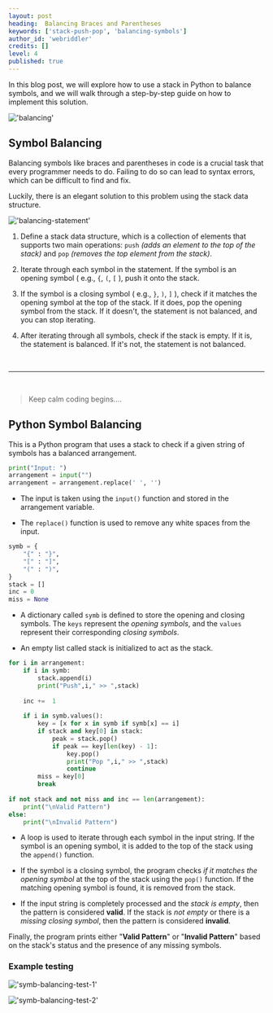 ```yaml
---
layout: post
heading:  Balancing Braces and Parentheses
keywords: ['stack-push-pop', 'balancing-symbols']
author_id: 'webriddler'
credits: []
level: 4
published: true
---
```


In this blog post, we will explore how to use a stack in Python to balance symbols, and we will walk through a step-by-step guide on how to implement this solution. 


!['balancing'](../../../image/symbol-balancing.jpg)


## Symbol Balancing

Balancing symbols like braces and parentheses in code is a crucial task that every programmer needs to do. Failing to do so can lead to syntax errors, which can be difficult to find and fix. 

Luckily, there is an elegant solution to this problem using the stack data structure.

!['balancing-statement'](../../../image/balancing-braces-gif.gif)

1. Define a stack data structure, which is a collection of elements that supports two main operations: `push` _(adds an element to the top of the stack)_ and `pop` _(removes the top element from the stack)_.

2. Iterate through each symbol in the statement. If the symbol is an opening symbol ( e.g., `{`, `(`, `[` ), push it onto the stack.

3. If the symbol is a closing symbol ( e.g., `}`, `)`, `]` ), check if it matches the opening symbol at the top of the stack. If it does, pop the opening symbol from the stack. If it doesn't, the statement is not balanced, and you can stop iterating.

4. After iterating through all symbols, check if the stack is empty. If it is, the statement is balanced. If it's not, the statement is not balanced.

<br/>
<hr>


<br/>

> Keep calm coding begins....

## Python Symbol Balancing
This is a Python program that uses a stack to check if a given string of symbols has a balanced arrangement.

```python
print("Input: ")
arrangement = input("")
arrangement = arrangement.replace(' ', '')
```

- The input is taken using the `input()` function and stored in the arrangement variable. 

- The `replace()` function is used to remove any white spaces from the input.


```python
symb = {
    "{" : "}",
    "[" : "]",
    "(" : ")",
}
stack = []
inc = 0
miss = None
```
- A dictionary called `symb` is defined to store the opening and closing symbols. The `keys` represent the _opening symbols_, and the `values` represent their corresponding _closing symbols_.

- An empty list called stack is initialized to act as the stack.

```python
for i in arrangement:
	if i in symb:
	    stack.append(i)
	    print("Push",i," >> ",stack)
	
	inc +=  1
	
	if i in symb.values():
	    key = [x for x in symb if symb[x] == i]
	    if stack and key[0] in stack:
	        peak = stack.pop()
	        if peak == key[len(key) - 1]:
	            key.pop()
	            print("Pop ",i," >> ",stack)
	            continue
	    miss = key[0]
	    break
	    
if not stack and not miss and inc == len(arrangement):
	print("\nValid Pattern")
else:
	print("\nInvalid Pattern")	
```
- A loop is used to iterate through each symbol in the input string. If the symbol is an opening symbol, it is added to the top of the stack using the `append()` function.

- If the symbol is a closing symbol, the program checks _if it matches the opening symbol_ at the top of the stack using the `pop()` function. If the matching opening symbol is found, it is removed from the stack.

- If the input string is completely processed and the _stack is empty_, then the pattern is considered __valid__. If the stack is _not empty_ or there is a _missing closing symbol_, then the pattern is considered __invalid__.

Finally, the program prints either "__Valid Pattern__" or "__Invalid Pattern__" based on the stack's status and the presence of any missing symbols.

### Example testing
!['symb-balancing-test-1'](../../../image/symb-balancing-test-1.png)

!['symb-balancing-test-2'](../../../image/symb-balancing-test-2.png)


